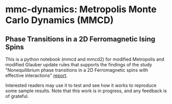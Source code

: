 # mmc-dynamics: Metropolis Monte Carlo Dynamics (MMCD)
## Phase Transitions in a 2D Ferromagnetic Ising Spins 
This is a python notebook (mmcd and mmcd2) for modified Metropolis and modified Glauber update rules that supports the findings of the study "Nonequilibrium phase transitions in a 2D Ferromagnetic spins with effective interactions" [report](http://arxiv.org/abs/2403.06162:2403.06162).

Interested readers may use it to test and see how it works to reproduce some sample results. Note that this work is in progress, and any feedback is of grateful.
